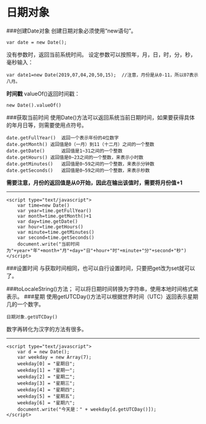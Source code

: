 日期对象
===================

###创建Date对象
创建日期对象必须使用“new语句”。

    var date = new Date();
没有参数时，返回当前系统时间。
设定参数可以按照年，月，日，时，分，秒，毫秒输入：

	var date1=new Date(2019,07,04,20,50,15);  //注意，月份是从0-11，所以07表示八月。

**时间戳**
valueOf()返回时间戳：

    new Date().valueOf()

###获取当前时间
使用Date()方法可以返回系统当前日期时间，如果要获得具体的年月日等，则需要使用点符号。

    date.getFullYear()	返回一个表示年份的4位数字
    date.getMonth()	返回值是0（一月）到11（十二月）之间的一个整数
    date.getDate()	    返回值是1~31之间的一个整数   
    date.getHours()	返回值是0~23之间的一个整数，来表示小时数
    date.getMinutes()	返回值是0~59之间的一个整数，来表示分钟数
    date.getSeconds()	返回值是0~59之间的一个整数，来表示秒数
**需要注意，月份的返回值是从0开始，因此在输出该值时，需要将月份值+1**

----------
	<script type="text/javascript">
		var time=new Date()
		var year=time.getFullYear()
		var month=time.getMonth()+1
		var day=time.getDate()
		var hour=time.getHours()
		var minute=time.getMinutes()
		var second=time.getSeconds()
		document.write("当前时间为"+year+"年"+month+"月"+day+"日"+hour+"时"+minute+"分"+second+"秒") 
	</script>
###设置时间
与获取时间相同，也可以自行设置时间，只要把get改为set就可以了。

###toLocaleString()方法；
可以将日期时间转换为字符串，使用本地时间格式来表示。
###星期
使用getUTCDay()方法可以根据世界时间（UTC）返回表示星期几的一个数字。

    日期对象.getUTCDay()

数字再转化为汉字的方法有很多。

----------
    <script type="text/javascript">
        var d = new Date();
        var weekday = new Array(7);
        weekday[0] = "星期日";
        weekday[1] = "星期一";
        weekday[2] = "星期二";
        weekday[3] = "星期三";
        weekday[4] = "星期四";
        weekday[5] = "星期五";
        weekday[6] = "星期六";
        document.write("今天是：" + weekday[d.getUTCDay()]);
    </script>